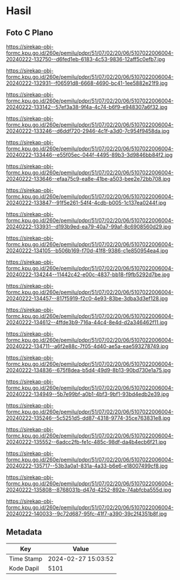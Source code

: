 # Hasil

## Foto C Plano

https://sirekap-obj-formc.kpu.go.id/260e/pemilu/pdpr/51/07/02/20/06/5107022006004-20240222-132750--d6fed1eb-6183-4c53-9836-12aff5c0efb7.jpg

https://sirekap-obj-formc.kpu.go.id/260e/pemilu/pdpr/51/07/02/20/06/5107022006004-20240222-132931--f06591d8-6668-4690-bc41-1ee5882e21f9.jpg

https://sirekap-obj-formc.kpu.go.id/260e/pemilu/pdpr/51/07/02/20/06/5107022006004-20240222-133142--57ef3a38-9f4a-4c74-b6f9-e948307a6f32.jpg

https://sirekap-obj-formc.kpu.go.id/260e/pemilu/pdpr/51/07/02/20/06/5107022006004-20240222-133246--d6ddf720-2946-4c1f-a3d0-7c954f9458da.jpg

https://sirekap-obj-formc.kpu.go.id/260e/pemilu/pdpr/51/07/02/20/06/5107022006004-20240222-133446--e55f05ec-044f-4495-89b3-3d9846bb84f2.jpg

https://sirekap-obj-formc.kpu.go.id/260e/pemilu/pdpr/51/07/02/20/06/5107022006004-20240222-133646--efaa75c9-ea8e-41be-a503-bee2e72bb708.jpg

https://sirekap-obj-formc.kpu.go.id/260e/pemilu/pdpr/51/07/02/20/06/5107022006004-20240222-133847--91f5e261-54f4-4cdb-b005-1c137ea0244f.jpg

https://sirekap-obj-formc.kpu.go.id/260e/pemilu/pdpr/51/07/02/20/06/5107022006004-20240222-133931--d193b9ed-ea79-40a7-99af-8c6908560d29.jpg

https://sirekap-obj-formc.kpu.go.id/260e/pemilu/pdpr/51/07/02/20/06/5107022006004-20240222-134105--b506b169-f70d-41f8-9386-c1e850954ea4.jpg

https://sirekap-obj-formc.kpu.go.id/260e/pemilu/pdpr/51/07/02/20/06/5107022006004-20240222-134244--11442c42-e00c-4837-bb18-f9fb5292d7be.jpg

https://sirekap-obj-formc.kpu.go.id/260e/pemilu/pdpr/51/07/02/20/06/5107022006004-20240222-134457--817f5919-f2c0-4e93-83be-3dba3d3ef128.jpg

https://sirekap-obj-formc.kpu.go.id/260e/pemilu/pdpr/51/07/02/20/06/5107022006004-20240222-134612--4ffde3b9-716a-44c4-8e4d-d2a346462f11.jpg

https://sirekap-obj-formc.kpu.go.id/260e/pemilu/pdpr/51/07/02/20/06/5107022006004-20240222-134711--a6f2e88c-7f05-4d40-ae5a-eae593278749.jpg

https://sirekap-obj-formc.kpu.go.id/260e/pemilu/pdpr/51/07/02/20/06/5107022006004-20240222-134836--675f8dea-b5d4-49d9-8b13-90bd730e1a75.jpg

https://sirekap-obj-formc.kpu.go.id/260e/pemilu/pdpr/51/07/02/20/06/5107022006004-20240222-134949--5b7e99bf-a0b1-4bf3-9bf1-93bd4edb2e39.jpg

https://sirekap-obj-formc.kpu.go.id/260e/pemilu/pdpr/51/07/02/20/06/5107022006004-20240222-135246--5c5251d5-dd87-4318-9774-35ce763831e8.jpg

https://sirekap-obj-formc.kpu.go.id/260e/pemilu/pdpr/51/07/02/20/06/5107022006004-20240222-135552--6adcc2fb-fe1c-485c-98df-da4b4ecb6f21.jpg

https://sirekap-obj-formc.kpu.go.id/260e/pemilu/pdpr/51/07/02/20/06/5107022006004-20240222-135717--53b3a0a1-831a-4a33-b6e6-e18007499cf8.jpg

https://sirekap-obj-formc.kpu.go.id/260e/pemilu/pdpr/51/07/02/20/06/5107022006004-20240222-135808--8768031b-d47d-4252-892e-74abfcba555d.jpg

https://sirekap-obj-formc.kpu.go.id/260e/pemilu/pdpr/51/07/02/20/06/5107022006004-20240222-140033--9c72d687-95fc-41f7-a390-39c2f4351b8f.jpg


## Metadata

| Key        | Value               |
| ---------- | ------------------- |
| Time Stamp | 2024-02-27 15:03:52 |
| Kode Dapil | 5101                |



